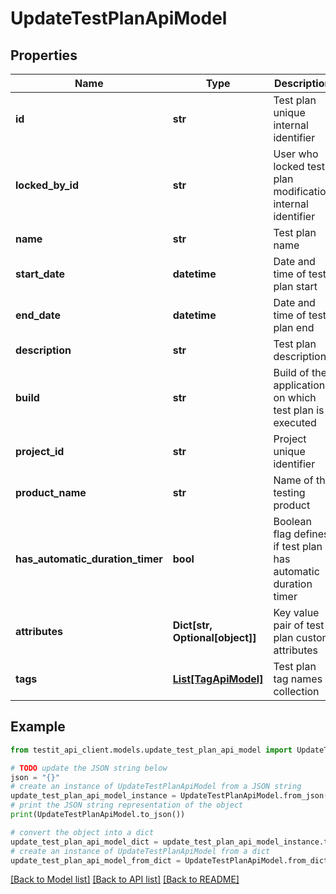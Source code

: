 # UpdateTestPlanApiModel


## Properties

Name | Type | Description | Notes
------------ | ------------- | ------------- | -------------
**id** | **str** | Test plan unique internal identifier | 
**locked_by_id** | **str** | User who locked test plan modification internal identifier | [optional] 
**name** | **str** | Test plan name | 
**start_date** | **datetime** | Date and time of test plan start | [optional] 
**end_date** | **datetime** | Date and time of test plan end | [optional] 
**description** | **str** | Test plan description | [optional] 
**build** | **str** | Build of the application on which test plan is executed | [optional] 
**project_id** | **str** | Project unique identifier | 
**product_name** | **str** | Name of the testing product | [optional] 
**has_automatic_duration_timer** | **bool** | Boolean flag defines if test plan has automatic duration timer | [optional] 
**attributes** | **Dict[str, Optional[object]]** | Key value pair of test plan custom attributes | [optional] 
**tags** | [**List[TagApiModel]**](TagApiModel.md) | Test plan tag names collection | [optional] 

## Example

```python
from testit_api_client.models.update_test_plan_api_model import UpdateTestPlanApiModel

# TODO update the JSON string below
json = "{}"
# create an instance of UpdateTestPlanApiModel from a JSON string
update_test_plan_api_model_instance = UpdateTestPlanApiModel.from_json(json)
# print the JSON string representation of the object
print(UpdateTestPlanApiModel.to_json())

# convert the object into a dict
update_test_plan_api_model_dict = update_test_plan_api_model_instance.to_dict()
# create an instance of UpdateTestPlanApiModel from a dict
update_test_plan_api_model_from_dict = UpdateTestPlanApiModel.from_dict(update_test_plan_api_model_dict)
```
[[Back to Model list]](../README.md#documentation-for-models) [[Back to API list]](../README.md#documentation-for-api-endpoints) [[Back to README]](../README.md)


